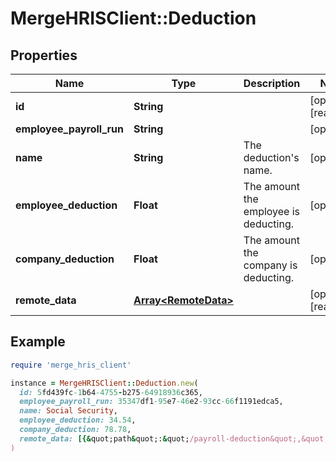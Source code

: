 # MergeHRISClient::Deduction

## Properties

| Name | Type | Description | Notes |
| ---- | ---- | ----------- | ----- |
| **id** | **String** |  | [optional][readonly] |
| **employee_payroll_run** | **String** |  | [optional] |
| **name** | **String** | The deduction&#39;s name. | [optional] |
| **employee_deduction** | **Float** | The amount the employee is deducting. | [optional] |
| **company_deduction** | **Float** | The amount the company is deducting. | [optional] |
| **remote_data** | [**Array&lt;RemoteData&gt;**](RemoteData.md) |  | [optional][readonly] |

## Example

```ruby
require 'merge_hris_client'

instance = MergeHRISClient::Deduction.new(
  id: 5fd439fc-1b64-4755-b275-64918936c365,
  employee_payroll_run: 35347df1-95e7-46e2-93cc-66f1191edca5,
  name: Social Security,
  employee_deduction: 34.54,
  company_deduction: 78.78,
  remote_data: [{&quot;path&quot;:&quot;/payroll-deduction&quot;,&quot;data&quot;:[&quot;Varies by platform&quot;]}]
)
```

